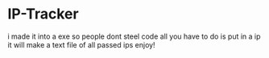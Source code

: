 # IP-Tracker
i made it into a exe so people dont steel code all you have to do is put in a ip it will  make a text file of all passed ips enjoy!
